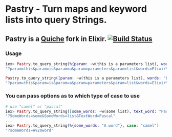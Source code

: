 # Pastry - Turn maps and keyword lists into query Strings.

## Pastry is a [Quiche](http://github.com/chrismissal/quiche) fork in Elixir. [![Build Status](https://travis-ci.org/aguxez/pastry.svg?branch=master)](https://travis-ci.org/aguxez/pastry)

### Usage
```elixir
iex> Pastry.to_query_string(%{param: ~w(this is a parameters list), words: "Elixir is fun!"})
"?param=this&param=is&param=a&param=parameters&param=list&words=Elixir%20is%20fun!"

Pastry.to_query_string([param: ~w(this is a parameters list), words: "Elixir is fun!"])
"?param=this&param=is&param=a&param=parameters&param=list&words=Elixir%20is%20fun!"
```

### You can pass options as to which type of case to use

```elixir
# use "camel" or "pascal"
iex> Pastry.to_query_string([some_words: ~w(some list), text_word: "Pascal"], case: "pascal")
"?SomeWords=some&SomeWords=list&TextWord=Pascal"
...
iex> Pastry.to_query_string(%{some_words: "A word"}, case: "camel")
"?someWords=A%20word"
```
